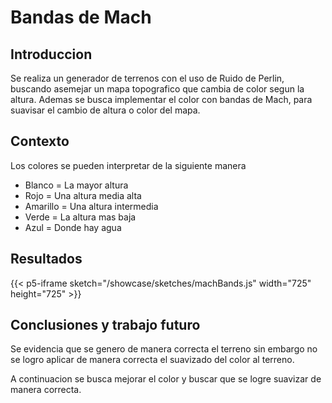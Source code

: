 # Bandas de Mach

## Introduccion

Se realiza un generador de terrenos con el uso de Ruido de Perlin, buscando asemejar un mapa topografico que cambia de color segun la altura. Ademas se busca implementar el color con bandas de Mach, para suavisar el cambio de altura o color del mapa.

## Contexto

Los colores se pueden interpretar de la siguiente manera

- Blanco = La mayor altura 
- Rojo = Una altura media alta
- Amarillo = Una altura intermedia
- Verde = La altura mas baja
- Azul = Donde hay agua

## Resultados

{{< p5-iframe sketch="/showcase/sketches/machBands.js" width="725" height="725" >}}

## Conclusiones y trabajo futuro

Se evidencia que se genero de manera correcta el terreno sin embargo no se logro aplicar de manera correcta el suavizado del color al terreno.

A continuacion se busca mejorar el color y buscar que se logre suavizar de manera correcta.